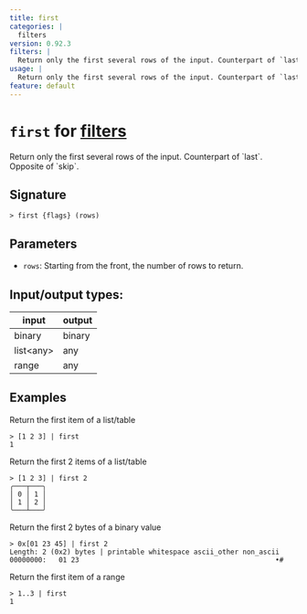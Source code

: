 ```yaml
---
title: first
categories: |
  filters
version: 0.92.3
filters: |
  Return only the first several rows of the input. Counterpart of `last`. Opposite of `skip`.
usage: |
  Return only the first several rows of the input. Counterpart of `last`. Opposite of `skip`.
feature: default
---
```

<!-- This file is automatically generated. Please edit the command in https://github.com/nushell/nushell instead. -->

# `first` for [filters](/commands/categories/filters.md)

<div class='command-title'>Return only the first several rows of the input. Counterpart of `last`. Opposite of `skip`.</div>

## Signature

```> first {flags} (rows)```

## Parameters

 -  `rows`: Starting from the front, the number of rows to return.


## Input/output types:

| input     | output |
| --------- | ------ |
| binary    | binary |
| list\<any\> | any    |
| range     | any    |
## Examples

Return the first item of a list/table
```nu
> [1 2 3] | first
1
```

Return the first 2 items of a list/table
```nu
> [1 2 3] | first 2
╭───┬───╮
│ 0 │ 1 │
│ 1 │ 2 │
╰───┴───╯

```

Return the first 2 bytes of a binary value
```nu
> 0x[01 23 45] | first 2
Length: 2 (0x2) bytes | printable whitespace ascii_other non_ascii
00000000:   01 23                                                •#

```

Return the first item of a range
```nu
> 1..3 | first
1
```
